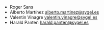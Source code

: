 - Roger Sans
- Alberto Martínez <alberto.martinez@sygel.es>
- Valentin Vinagre <valentin.vinagre@sygel.es>
- Harald Panten <harald.panten@sygel.es>

